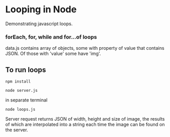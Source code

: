# Looping in Node

Demonstrating javascript loops. 

### forEach, for, while and for...of loops

data.js contains array of objects, some with property of value that contains JSON.
Of those with 'value' some have 'img'. 


## To run loops

```
npm install
```

```
node server.js
```
in separate terminal 
```
node loops.js
```

Server request returns JSON of width, height and size of image, the results of which are interpolated into a string each time the image can be found on the server. 




